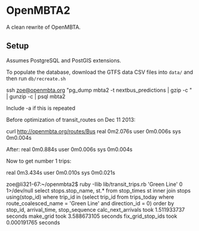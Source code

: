 # OpenMBTA2

A clean rewrite of OpenMBTA.

## Setup

Assumes PostgreSQL and PostGIS extensions. 

To populate the database, download the GTFS data CSV files into `data/`
and then run `db/recreate.sh`



ssh zoe@openmbta.org "pg_dump mbta2  -t nextbus_predictions | gzip -c " | gunzip -c | psql mbta2

Include -a if this is repeated 


Before optimization of transit_routes on Dec 11 2013:

curl http://openmbta.org/routes/Bus 
real    0m2.076s
user    0m0.006s
sys     0m0.004s

After:
real    0m0.884s
user    0m0.006s
sys     0m0.004s


Now to get number 1 trips:

real  0m3.434s
user  0m0.010s
sys 0m0.021s



zoe@li321-67:~/openmbta2$ ruby -Ilib lib/transit_trips.rb 'Green Line' 0  1>/dev/null
select stops.stop_name, st.* from stop_times st
              inner join stops using(stop_id) where trip_id in
             (select trip_id from trips_today where route_coalesced_name = 'Green Line' and direction_id = 0)
             order by stop_id, arrival_time, stop_sequence
calc_next_arrivals took 1.511933737 seconds
make_grid took 3.588673105 seconds
fix_grid_stop_ids took 0.000191765 seconds


